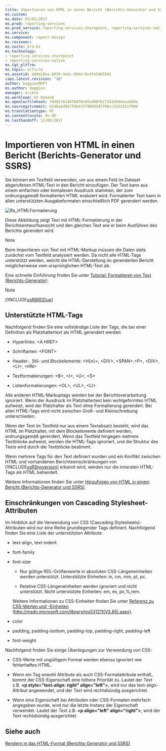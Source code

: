 ```yaml
---
title: Importieren von HTML in einen Bericht (Berichts-Generator und SSRS) | Microsoft-Dokumentation
ms.custom: 
ms.date: 03/01/2017
ms.prod: reporting-services
ms.prod_service: reporting-services-sharepoint, reporting-services-native
ms.service: 
ms.component: report-design
ms.reviewer: 
ms.suite: pro-bi
ms.technology:
- reporting-services-sharepoint
- reporting-services-native
ms.tgt_pltfrm: 
ms.topic: article
ms.assetid: dd0410ea-8839-4e8c-9944-8cdfe5465591
caps.latest.revision: "10"
author: maggiesMSFT
ms.author: maggies
manager: erikre
ms.workload: On Demand
ms.openlocfilehash: fddb57614476870c0fe408fb27342d5deeaab60e
ms.sourcegitcommit: b2d8a2d95ffbb6f2f98692d7760cc5523151f99d
ms.translationtype: HT
ms.contentlocale: de-DE
ms.lasthandoff: 12/05/2017
---
```

# <a name="importing-html-into-a-report-report-builder-and-ssrs"></a>Importieren von HTML in einen Bericht (Berichts-Generator und SSRS)
  Sie können ein Textfeld verwenden, um aus einem Feld im Dataset abgerufenen HTML-Text in den Bericht einzufügen. Der Text kann aus einem einfachen oder komplexen Ausdruck stammen, der zum ordnungsgemäß formatierten HTML evaluiert wird. Formatierter Text kann in allen unterstützten Ausgabeformaten einschließlich PDF gerendert werden.  
  
 ![Rs_HTMLFormatierung](../../reporting-services/report-design/media/rs-htmlformatting.gif "Rs_HTMLFormatting")  
  
 Diese Abbildung zeigt Text mit HTML-Formatierung in der Berichtsentwurfsansicht und den gleichen Text wie er beim Ausführen des Berichts gerendert wird.  
  
> [!NOTE]  
>  Beim Importieren von Text mit HTML-Markup müssen die Daten stets zunächst vom Textfeld analysiert werden. Da nicht alle HTML-Tags unterstützt werden, weicht die HTML-Darstellung im gerenderten Bericht möglicherweise vom ursprünglichen HTML-Text ab.  
  
 Eine schnelle Einführung finden Sie unter [Tutorial: Formatieren von Text &#40;Berichts-Generator&#41;](../../reporting-services/tutorial-format-text-report-builder.md).  
  
> [!NOTE]  
>  [!INCLUDE[ssRBRDDup](../../includes/ssrbrddup-md.md)]  
  
## <a name="supported-html-tags"></a>Unterstützte HTML-Tags  
 Nachfolgend finden Sie eine vollständige Liste der Tags, die bei einer Definition als Platzhaltertext als HTML gerendert werden:  
  
-   Hyperlinks: \<A HREF>  
  
-   Schriftarten: \<FONT>  
  
-   Header-, Stil- und Blockelemente: \<H{n}>, \<DIV>, \<SPAN>,\<P>, \<DIV>, \<LI>, \<HN>  
  
-   Textformatierungen: \<B>, \<I>, \<U>, \<S>  
  
-   Listenformatierungen: \<OL>, \<UL>, \<LI>  
  
 Alle anderen HTML-Markuptags werden bei der Berichtsverarbeitung ignoriert. Wenn der Ausdruck im Platzhaltertext kein wohlgeformtes HTML aufweist, wird der Platzhalter als Text ohne Formatierung gerendert. Bei allen HTML-Tags wird nicht zwischen Groß- und Kleinschreibung unterschieden.  
  
 Wenn der Text im Textfeld nur aus einem Textabsatz besteht, wird das HTML im Platzhalter, mit dem Blockelemente definiert werden, ordnungsgemäß gerendert. Wenn das Textfeld hingegen mehrere Textblöcke aufweist, werden die HTML-Tags ignoriert, und die Struktur des Texts wird durch die Textblöcke bestimmt.  
  
 Wenn mehrere Tags für den Text definiert wurden und ein Konflikt zwischen HTML und vorhandenen Berichtseinschränkungen von [!INCLUDE[ssRSnoversion](../../includes/ssrsnoversion-md.md)] erkannt wird, werden nur die innersten HTML-Tags als HTML behandelt.  
  
 Weitere Informationen finden Sie unter [Hinzufügen von HTML in einem Bericht (Berichts-Generator und SSRS)](../../reporting-services/report-design/add-html-into-a-report-report-builder-and-ssrs.md).  
  
## <a name="limitations-of-cascading-style-sheet-attributes"></a>Einschränkungen von Cascading Stylesheet-Attributen  
 Im Hinblick auf die Verwendung von CSS (Cascading Stylesheets)-Attributen wird nur eine Reihe grundlegender Tags definiert. Nachfolgend finden Sie eine Liste der unterstützten Attribute:  
  
-   text-align, text-indent  
  
-   font-family  
  
-   font-size  
  
    -   Nur gültige RDL-Größenwerte in absoluten CSS-Längeneinheiten werden unterstützt. Unterstützte Einheiten: in, cm, mm, pt, pc.  
  
    -   Relative CSS-Längeneinheiten werden ignoriert und nicht unterstützt. Nicht unterstützte Einheiten: em, ex, px,%,rem.  
  
     Weitere Informationen zu CSS-Einheiten finden Sie unter [Referenz zu CSS-Werten und -Einheiten](http://msdn.microsoft.com/library/ms531211\(VS.85\).aspx) (http://msdn.microsoft.com/library/ms531211(VS.85).aspx).  
  
-   color  
  
-   padding, padding-bottom, padding-top, padding-right, padding-left  
  
-   font-weight  
  
 Nachfolgend finden Sie einige Überlegungen zur Verwendung von CSS:  
  
-   CSS-Werte mit ungültigem Format werden ebenso ignoriert wie fehlerhaftes HTML.  
  
-   Wenn ein Tag sowohl Attribute als auch CSS-Formatattribute enthält, kommt der CSS-Eigenschaft eine höhere Priorität zu. Lautet der Text z.B. **\<p style="text-align: right" align="left">**, wird nur das text-align-Attribut angewendet, und der Text wird rechtsbündig ausgerichtet.  
  
-   Wenn eine Eigenschaft bei Attributen oder CSS-Formaten mehrfach angegeben wurde, wird nur die letzte Instanz der Eigenschaft verwendet. Lautet der Text z.B. **\<p align="left" align="right">**, wird der Text rechtsbündig ausgerichtet.  
  
## <a name="see-also"></a>Siehe auch  
 [Rendern in das HTML-Format &#40;Berichts-Generator und SSRS&#41;](../../reporting-services/report-builder/rendering-to-html-report-builder-and-ssrs.md)  
  
  

